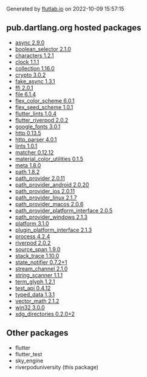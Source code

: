 Generated by [flutlab.io](https://flutlab.io) on 2022-10-09 15:57:15


## pub.dartlang.org hosted packages

 - [async 2.9.0](https://pub.dartlang.org/packages/async/versions/2.9.0)
 - [boolean_selector 2.1.0](https://pub.dartlang.org/packages/boolean_selector/versions/2.1.0)
 - [characters 1.2.1](https://pub.dartlang.org/packages/characters/versions/1.2.1)
 - [clock 1.1.1](https://pub.dartlang.org/packages/clock/versions/1.1.1)
 - [collection 1.16.0](https://pub.dartlang.org/packages/collection/versions/1.16.0)
 - [crypto 3.0.2](https://pub.dartlang.org/packages/crypto/versions/3.0.2)
 - [fake_async 1.3.1](https://pub.dartlang.org/packages/fake_async/versions/1.3.1)
 - [ffi 2.0.1](https://pub.dartlang.org/packages/ffi/versions/2.0.1)
 - [file 6.1.4](https://pub.dartlang.org/packages/file/versions/6.1.4)
 - [flex_color_scheme 6.0.1](https://pub.dartlang.org/packages/flex_color_scheme/versions/6.0.1)
 - [flex_seed_scheme 1.0.1](https://pub.dartlang.org/packages/flex_seed_scheme/versions/1.0.1)
 - [flutter_lints 1.0.4](https://pub.dartlang.org/packages/flutter_lints/versions/1.0.4)
 - [flutter_riverpod 2.0.2](https://pub.dartlang.org/packages/flutter_riverpod/versions/2.0.2)
 - [google_fonts 3.0.1](https://pub.dartlang.org/packages/google_fonts/versions/3.0.1)
 - [http 0.13.5](https://pub.dartlang.org/packages/http/versions/0.13.5)
 - [http_parser 4.0.1](https://pub.dartlang.org/packages/http_parser/versions/4.0.1)
 - [lints 1.0.1](https://pub.dartlang.org/packages/lints/versions/1.0.1)
 - [matcher 0.12.12](https://pub.dartlang.org/packages/matcher/versions/0.12.12)
 - [material_color_utilities 0.1.5](https://pub.dartlang.org/packages/material_color_utilities/versions/0.1.5)
 - [meta 1.8.0](https://pub.dartlang.org/packages/meta/versions/1.8.0)
 - [path 1.8.2](https://pub.dartlang.org/packages/path/versions/1.8.2)
 - [path_provider 2.0.11](https://pub.dartlang.org/packages/path_provider/versions/2.0.11)
 - [path_provider_android 2.0.20](https://pub.dartlang.org/packages/path_provider_android/versions/2.0.20)
 - [path_provider_ios 2.0.11](https://pub.dartlang.org/packages/path_provider_ios/versions/2.0.11)
 - [path_provider_linux 2.1.7](https://pub.dartlang.org/packages/path_provider_linux/versions/2.1.7)
 - [path_provider_macos 2.0.6](https://pub.dartlang.org/packages/path_provider_macos/versions/2.0.6)
 - [path_provider_platform_interface 2.0.5](https://pub.dartlang.org/packages/path_provider_platform_interface/versions/2.0.5)
 - [path_provider_windows 2.1.3](https://pub.dartlang.org/packages/path_provider_windows/versions/2.1.3)
 - [platform 3.1.0](https://pub.dartlang.org/packages/platform/versions/3.1.0)
 - [plugin_platform_interface 2.1.3](https://pub.dartlang.org/packages/plugin_platform_interface/versions/2.1.3)
 - [process 4.2.4](https://pub.dartlang.org/packages/process/versions/4.2.4)
 - [riverpod 2.0.2](https://pub.dartlang.org/packages/riverpod/versions/2.0.2)
 - [source_span 1.9.0](https://pub.dartlang.org/packages/source_span/versions/1.9.0)
 - [stack_trace 1.10.0](https://pub.dartlang.org/packages/stack_trace/versions/1.10.0)
 - [state_notifier 0.7.2+1](https://pub.dartlang.org/packages/state_notifier/versions/0.7.2+1)
 - [stream_channel 2.1.0](https://pub.dartlang.org/packages/stream_channel/versions/2.1.0)
 - [string_scanner 1.1.1](https://pub.dartlang.org/packages/string_scanner/versions/1.1.1)
 - [term_glyph 1.2.1](https://pub.dartlang.org/packages/term_glyph/versions/1.2.1)
 - [test_api 0.4.12](https://pub.dartlang.org/packages/test_api/versions/0.4.12)
 - [typed_data 1.3.1](https://pub.dartlang.org/packages/typed_data/versions/1.3.1)
 - [vector_math 2.1.2](https://pub.dartlang.org/packages/vector_math/versions/2.1.2)
 - [win32 3.0.0](https://pub.dartlang.org/packages/win32/versions/3.0.0)
 - [xdg_directories 0.2.0+2](https://pub.dartlang.org/packages/xdg_directories/versions/0.2.0+2)

## Other packages

 - flutter
 - flutter_test
 - sky_engine
 - riverpoduniversity (this package)

